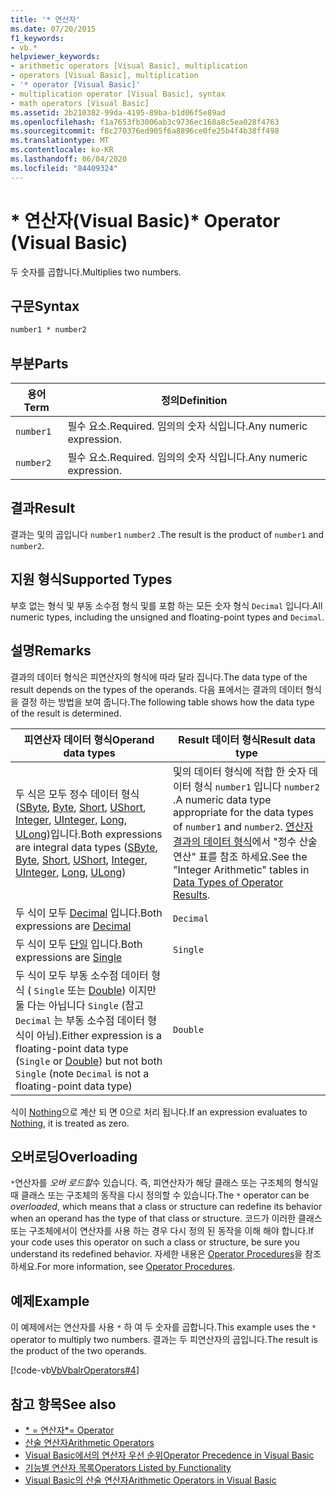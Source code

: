 ```yaml
---
title: '* 연산자'
ms.date: 07/20/2015
f1_keywords:
- vb.*
helpviewer_keywords:
- arithmetic operators [Visual Basic], multiplication
- operators [Visual Basic], multiplication
- '* operator [Visual Basic]'
- multiplication operator [Visual Basic], syntax
- math operators [Visual Basic]
ms.assetid: 2b210382-99da-4195-89ba-b1d06f5e89ad
ms.openlocfilehash: f1a7653fb3006ab3c9736ec168a8c5ea028f4763
ms.sourcegitcommit: f8c270376ed905f6a8896ce0fe25b4f4b38ff498
ms.translationtype: MT
ms.contentlocale: ko-KR
ms.lasthandoff: 06/04/2020
ms.locfileid: "84409324"
---
```

# <a name="-operator-visual-basic"></a><span data-ttu-id="c8a8f-102">\* 연산자(Visual Basic)</span><span class="sxs-lookup"><span data-stu-id="c8a8f-102">\* Operator (Visual Basic)</span></span>
<span data-ttu-id="c8a8f-103">두 숫자를 곱합니다.</span><span class="sxs-lookup"><span data-stu-id="c8a8f-103">Multiplies two numbers.</span></span>  
  
## <a name="syntax"></a><span data-ttu-id="c8a8f-104">구문</span><span class="sxs-lookup"><span data-stu-id="c8a8f-104">Syntax</span></span>  
  
```vb  
number1 * number2  
```  
  
## <a name="parts"></a><span data-ttu-id="c8a8f-105">부분</span><span class="sxs-lookup"><span data-stu-id="c8a8f-105">Parts</span></span>  
  
|<span data-ttu-id="c8a8f-106">용어</span><span class="sxs-lookup"><span data-stu-id="c8a8f-106">Term</span></span>|<span data-ttu-id="c8a8f-107">정의</span><span class="sxs-lookup"><span data-stu-id="c8a8f-107">Definition</span></span>|  
|---|---|  
|`number1`|<span data-ttu-id="c8a8f-108">필수 요소.</span><span class="sxs-lookup"><span data-stu-id="c8a8f-108">Required.</span></span> <span data-ttu-id="c8a8f-109">임의의 숫자 식입니다.</span><span class="sxs-lookup"><span data-stu-id="c8a8f-109">Any numeric expression.</span></span>|  
|`number2`|<span data-ttu-id="c8a8f-110">필수 요소.</span><span class="sxs-lookup"><span data-stu-id="c8a8f-110">Required.</span></span> <span data-ttu-id="c8a8f-111">임의의 숫자 식입니다.</span><span class="sxs-lookup"><span data-stu-id="c8a8f-111">Any numeric expression.</span></span>|  
  
## <a name="result"></a><span data-ttu-id="c8a8f-112">결과</span><span class="sxs-lookup"><span data-stu-id="c8a8f-112">Result</span></span>  
 <span data-ttu-id="c8a8f-113">결과는 및의 곱입니다 `number1` `number2` .</span><span class="sxs-lookup"><span data-stu-id="c8a8f-113">The result is the product of `number1` and `number2`.</span></span>  
  
## <a name="supported-types"></a><span data-ttu-id="c8a8f-114">지원 형식</span><span class="sxs-lookup"><span data-stu-id="c8a8f-114">Supported Types</span></span>  
 <span data-ttu-id="c8a8f-115">부호 없는 형식 및 부동 소수점 형식 및를 포함 하는 모든 숫자 형식 `Decimal` 입니다.</span><span class="sxs-lookup"><span data-stu-id="c8a8f-115">All numeric types, including the unsigned and floating-point types and `Decimal`.</span></span>  
  
## <a name="remarks"></a><span data-ttu-id="c8a8f-116">설명</span><span class="sxs-lookup"><span data-stu-id="c8a8f-116">Remarks</span></span>  
 <span data-ttu-id="c8a8f-117">결과의 데이터 형식은 피연산자의 형식에 따라 달라 집니다.</span><span class="sxs-lookup"><span data-stu-id="c8a8f-117">The data type of the result depends on the types of the operands.</span></span> <span data-ttu-id="c8a8f-118">다음 표에서는 결과의 데이터 형식을 결정 하는 방법을 보여 줍니다.</span><span class="sxs-lookup"><span data-stu-id="c8a8f-118">The following table shows how the data type of the result is determined.</span></span>  
  
|<span data-ttu-id="c8a8f-119">피연산자 데이터 형식</span><span class="sxs-lookup"><span data-stu-id="c8a8f-119">Operand data types</span></span>|<span data-ttu-id="c8a8f-120">Result 데이터 형식</span><span class="sxs-lookup"><span data-stu-id="c8a8f-120">Result data type</span></span>|  
|---|---|  
|<span data-ttu-id="c8a8f-121">두 식은 모두 정수 데이터 형식 ([SByte](../data-types/sbyte-data-type.md), [Byte](../data-types/byte-data-type.md), [Short](../data-types/short-data-type.md), [UShort](../data-types/ushort-data-type.md), [Integer](../data-types/integer-data-type.md), [UInteger](../data-types/uinteger-data-type.md), [Long](../data-types/long-data-type.md), [ULong](../data-types/ulong-data-type.md))입니다.</span><span class="sxs-lookup"><span data-stu-id="c8a8f-121">Both expressions are integral data types ([SByte](../data-types/sbyte-data-type.md), [Byte](../data-types/byte-data-type.md), [Short](../data-types/short-data-type.md), [UShort](../data-types/ushort-data-type.md), [Integer](../data-types/integer-data-type.md), [UInteger](../data-types/uinteger-data-type.md), [Long](../data-types/long-data-type.md), [ULong](../data-types/ulong-data-type.md))</span></span>|<span data-ttu-id="c8a8f-122">및의 데이터 형식에 적합 한 숫자 데이터 형식 `number1` 입니다 `number2` .</span><span class="sxs-lookup"><span data-stu-id="c8a8f-122">A numeric data type appropriate for the data types of `number1` and `number2`.</span></span> <span data-ttu-id="c8a8f-123">[연산자 결과의 데이터 형식](data-types-of-operator-results.md)에서 "정수 산술 연산" 표를 참조 하세요.</span><span class="sxs-lookup"><span data-stu-id="c8a8f-123">See the "Integer Arithmetic" tables in [Data Types of Operator Results](data-types-of-operator-results.md).</span></span>|  
|<span data-ttu-id="c8a8f-124">두 식이 모두 [Decimal](../data-types/decimal-data-type.md) 입니다.</span><span class="sxs-lookup"><span data-stu-id="c8a8f-124">Both expressions are [Decimal](../data-types/decimal-data-type.md)</span></span>|`Decimal`|  
|<span data-ttu-id="c8a8f-125">두 식이 모두 [단일](../data-types/single-data-type.md) 입니다.</span><span class="sxs-lookup"><span data-stu-id="c8a8f-125">Both expressions are [Single](../data-types/single-data-type.md)</span></span>|`Single`|  
|<span data-ttu-id="c8a8f-126">두 식이 모두 부동 소수점 데이터 형식 ( `Single` 또는 [Double](../data-types/double-data-type.md)) 이지만 둘 다는 아닙니다 `Single` (참고 `Decimal` 는 부동 소수점 데이터 형식이 아님).</span><span class="sxs-lookup"><span data-stu-id="c8a8f-126">Either expression is a floating-point data type (`Single` or [Double](../data-types/double-data-type.md)) but not both `Single` (note `Decimal` is not a floating-point data type)</span></span>|`Double`|  
  
 <span data-ttu-id="c8a8f-127">식이 [Nothing](../nothing.md)으로 계산 되 면 0으로 처리 됩니다.</span><span class="sxs-lookup"><span data-stu-id="c8a8f-127">If an expression evaluates to [Nothing](../nothing.md), it is treated as zero.</span></span>  
  
## <a name="overloading"></a><span data-ttu-id="c8a8f-128">오버로딩</span><span class="sxs-lookup"><span data-stu-id="c8a8f-128">Overloading</span></span>  
 <span data-ttu-id="c8a8f-129">`*`연산자를 *오버 로드할*수 있습니다. 즉, 피연산자가 해당 클래스 또는 구조체의 형식일 때 클래스 또는 구조체의 동작을 다시 정의할 수 있습니다.</span><span class="sxs-lookup"><span data-stu-id="c8a8f-129">The `*` operator can be *overloaded*, which means that a class or structure can redefine its behavior when an operand has the type of that class or structure.</span></span> <span data-ttu-id="c8a8f-130">코드가 이러한 클래스 또는 구조체에서이 연산자를 사용 하는 경우 다시 정의 된 동작을 이해 해야 합니다.</span><span class="sxs-lookup"><span data-stu-id="c8a8f-130">If your code uses this operator on such a class or structure, be sure you understand its redefined behavior.</span></span> <span data-ttu-id="c8a8f-131">자세한 내용은 [Operator Procedures](../../programming-guide/language-features/procedures/operator-procedures.md)을 참조하세요.</span><span class="sxs-lookup"><span data-stu-id="c8a8f-131">For more information, see [Operator Procedures](../../programming-guide/language-features/procedures/operator-procedures.md).</span></span>  
  
## <a name="example"></a><span data-ttu-id="c8a8f-132">예제</span><span class="sxs-lookup"><span data-stu-id="c8a8f-132">Example</span></span>  
 <span data-ttu-id="c8a8f-133">이 예제에서는 연산자를 사용 `*` 하 여 두 숫자를 곱합니다.</span><span class="sxs-lookup"><span data-stu-id="c8a8f-133">This example uses the `*` operator to multiply two numbers.</span></span> <span data-ttu-id="c8a8f-134">결과는 두 피연산자의 곱입니다.</span><span class="sxs-lookup"><span data-stu-id="c8a8f-134">The result is the product of the two operands.</span></span>  
  
 [!code-vb[VbVbalrOperators#4](~/samples/snippets/visualbasic/VS_Snippets_VBCSharp/VbVbalrOperators/VB/Class1.vb#4)]  
  
## <a name="see-also"></a><span data-ttu-id="c8a8f-135">참고 항목</span><span class="sxs-lookup"><span data-stu-id="c8a8f-135">See also</span></span>

- [<span data-ttu-id="c8a8f-136">\* = 연산자</span><span class="sxs-lookup"><span data-stu-id="c8a8f-136">\*= Operator</span></span>](multiplication-assignment-operator.md)
- [<span data-ttu-id="c8a8f-137">산술 연산자</span><span class="sxs-lookup"><span data-stu-id="c8a8f-137">Arithmetic Operators</span></span>](arithmetic-operators.md)
- [<span data-ttu-id="c8a8f-138">Visual Basic에서의 연산자 우선 순위</span><span class="sxs-lookup"><span data-stu-id="c8a8f-138">Operator Precedence in Visual Basic</span></span>](operator-precedence.md)
- [<span data-ttu-id="c8a8f-139">기능별 연산자 목록</span><span class="sxs-lookup"><span data-stu-id="c8a8f-139">Operators Listed by Functionality</span></span>](operators-listed-by-functionality.md)
- [<span data-ttu-id="c8a8f-140">Visual Basic의 산술 연산자</span><span class="sxs-lookup"><span data-stu-id="c8a8f-140">Arithmetic Operators in Visual Basic</span></span>](../../programming-guide/language-features/operators-and-expressions/arithmetic-operators.md)
